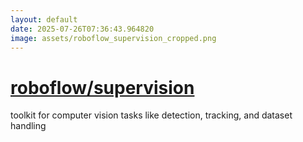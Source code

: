 ```yaml
---
layout: default
date: 2025-07-26T07:36:43.964820
image: assets/roboflow_supervision_cropped.png
---
```


# [roboflow/supervision](https://github.com/roboflow/supervision)

toolkit for computer vision tasks like detection, tracking, and dataset handling
